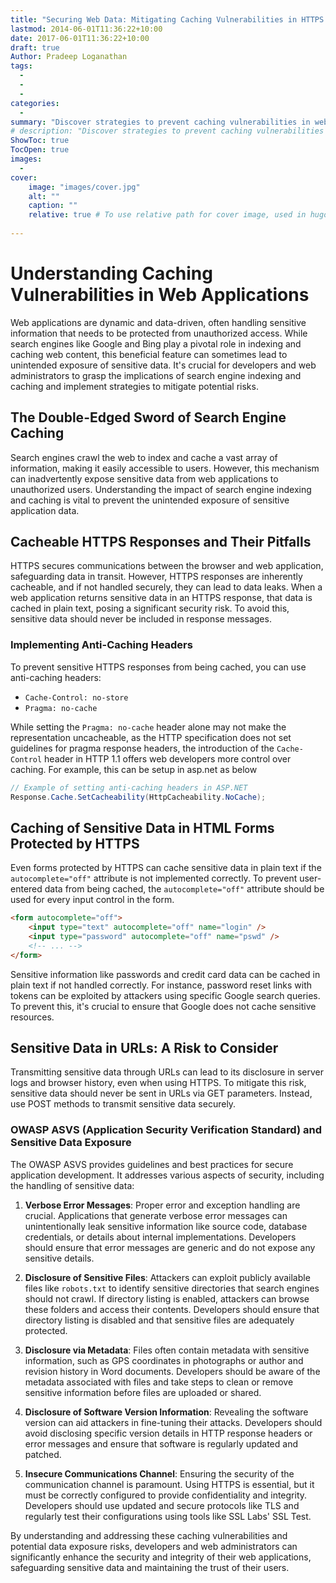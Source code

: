 ```yaml
---
title: "Securing Web Data: Mitigating Caching Vulnerabilities in HTTPS Environments"
lastmod: 2014-06-01T11:36:22+10:00
date: 2017-06-01T11:36:22+10:00
draft: true
Author: Pradeep Loganathan
tags: 
  - 
  - 
  - 
categories:
  - 
summary: "Discover strategies to prevent caching vulnerabilities in web applications, safeguard sensitive data, and implement secure HTTPS practices. Protect your online data effectively."
# description: "Discover strategies to prevent caching vulnerabilities in web applications, safeguard sensitive data, and implement secure HTTPS practices. Protect your online data effectively."
ShowToc: true
TocOpen: true
images:
  - 
cover:
    image: "images/cover.jpg"
    alt: ""
    caption: ""
    relative: true # To use relative path for cover image, used in hugo Page-bundles
 
---
```


# Understanding Caching Vulnerabilities in Web Applications

Web applications are dynamic and data-driven, often handling sensitive information that needs to be protected from unauthorized access. While search engines like Google and Bing play a pivotal role in indexing and caching web content, this beneficial feature can sometimes lead to unintended exposure of sensitive data. It's crucial for developers and web administrators to grasp the implications of search engine indexing and caching and implement strategies to mitigate potential risks.

## The Double-Edged Sword of Search Engine Caching

Search engines crawl the web to index and cache a vast array of information, making it easily accessible to users. However, this mechanism can inadvertently expose sensitive data from web applications to unauthorized users. Understanding the impact of search engine indexing and caching is vital to prevent the unintended exposure of sensitive application data.

## Cacheable HTTPS Responses and Their Pitfalls

HTTPS secures communications between the browser and web application, safeguarding data in transit. However, HTTPS responses are inherently cacheable, and if not handled securely, they can lead to data leaks. When a web application returns sensitive data in an HTTPS response, that data is cached in plain text, posing a significant security risk. To avoid this, sensitive data should never be included in response messages.

### Implementing Anti-Caching Headers

To prevent sensitive HTTPS responses from being cached, you can use anti-caching headers:

- `Cache-Control: no-store`
- `Pragma: no-cache`

While setting the `Pragma: no-cache` header alone may not make the representation uncacheable, as the HTTP specification does not set guidelines for pragma response headers, the introduction of the `Cache-Control` header in HTTP 1.1 offers web developers more control over caching. For example, this can be setup in asp.net as below

```csharp
// Example of setting anti-caching headers in ASP.NET
Response.Cache.SetCacheability(HttpCacheability.NoCache);
```

## Caching of Sensitive Data in HTML Forms Protected by HTTPS

Even forms protected by HTTPS can cache sensitive data in plain text if the `autocomplete="off"` attribute is not implemented correctly. To prevent user-entered data from being cached, the `autocomplete="off"` attribute should be used for every input control in the form. 

```html
<form autocomplete="off">
    <input type="text" autocomplete="off" name="login" />
    <input type="password" autocomplete="off" name="pswd" />
    <!-- ... -->
</form>
```

Sensitive information like passwords and credit card data can be cached in plain text if not handled correctly. For instance, password reset links with tokens can be exploited by attackers using specific Google search queries. To prevent this, it's crucial to ensure that Google does not cache sensitive resources.


## Sensitive Data in URLs: A Risk to Consider

Transmitting sensitive data through URLs can lead to its disclosure in server logs and browser history, even when using HTTPS. To mitigate this risk, sensitive data should never be sent in URLs via GET parameters. Instead, use POST methods to transmit sensitive data securely.

### OWASP ASVS (Application Security Verification Standard) and Sensitive Data Exposure

The OWASP ASVS provides guidelines and best practices for secure application development. It addresses various aspects of security, including the handling of sensitive data:

1. **Verbose Error Messages**: Proper error and exception handling are crucial. Applications that generate verbose error messages can unintentionally leak sensitive information like source code, database credentials, or details about internal implementations. Developers should ensure that error messages are generic and do not expose any sensitive details.

2. **Disclosure of Sensitive Files**: Attackers can exploit publicly available files like `robots.txt` to identify sensitive directories that search engines should not crawl. If directory listing is enabled, attackers can browse these folders and access their contents. Developers should ensure that directory listing is disabled and that sensitive files are adequately protected.

3. **Disclosure via Metadata**: Files often contain metadata with sensitive information, such as GPS coordinates in photographs or author and revision history in Word documents. Developers should be aware of the metadata associated with files and take steps to clean or remove sensitive information before files are uploaded or shared.

4. **Disclosure of Software Version Information**: Revealing the software version can aid attackers in fine-tuning their attacks. Developers should avoid disclosing specific version details in HTTP response headers or error messages and ensure that software is regularly updated and patched.

5. **Insecure Communications Channel**: Ensuring the security of the communication channel is paramount. Using HTTPS is essential, but it must be correctly configured to provide confidentiality and integrity. Developers should use updated and secure protocols like TLS and regularly test their configurations using tools like SSL Labs' SSL Test.

By understanding and addressing these caching vulnerabilities and potential data exposure risks, developers and web administrators can significantly enhance the security and integrity of their web applications, safeguarding sensitive data and maintaining the trust of their users.

